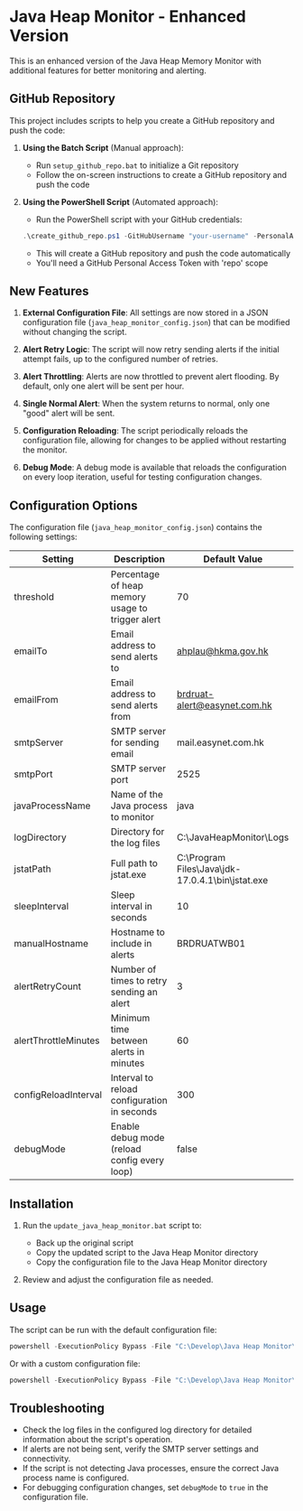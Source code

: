 # Java Heap Monitor - Enhanced Version

This is an enhanced version of the Java Heap Memory Monitor with additional features for better monitoring and alerting.

## GitHub Repository

This project includes scripts to help you create a GitHub repository and push the code:

1. **Using the Batch Script** (Manual approach):
   - Run `setup_github_repo.bat` to initialize a Git repository
   - Follow the on-screen instructions to create a GitHub repository and push the code

2. **Using the PowerShell Script** (Automated approach):
   - Run the PowerShell script with your GitHub credentials:
   ```powershell
   .\create_github_repo.ps1 -GitHubUsername "your-username" -PersonalAccessToken "your-token"
   ```
   - This will create a GitHub repository and push the code automatically
   - You'll need a GitHub Personal Access Token with 'repo' scope

## New Features

1. **External Configuration File**: All settings are now stored in a JSON configuration file (`java_heap_monitor_config.json`) that can be modified without changing the script.

2. **Alert Retry Logic**: The script will now retry sending alerts if the initial attempt fails, up to the configured number of retries.

3. **Alert Throttling**: Alerts are now throttled to prevent alert flooding. By default, only one alert will be sent per hour.

4. **Single Normal Alert**: When the system returns to normal, only one "good" alert will be sent.

5. **Configuration Reloading**: The script periodically reloads the configuration file, allowing for changes to be applied without restarting the monitor.

6. **Debug Mode**: A debug mode is available that reloads the configuration on every loop iteration, useful for testing configuration changes.

## Configuration Options

The configuration file (`java_heap_monitor_config.json`) contains the following settings:

| Setting | Description | Default Value |
|---------|-------------|---------------|
| threshold | Percentage of heap memory usage to trigger alert | 70 |
| emailTo | Email address to send alerts to | ahplau@hkma.gov.hk |
| emailFrom | Email address to send alerts from | brdruat-alert@easynet.com.hk |
| smtpServer | SMTP server for sending email | mail.easynet.com.hk |
| smtpPort | SMTP server port | 2525 |
| javaProcessName | Name of the Java process to monitor | java |
| logDirectory | Directory for the log files | C:\JavaHeapMonitor\Logs |
| jstatPath | Full path to jstat.exe | C:\Program Files\Java\jdk-17.0.4.1\bin\jstat.exe |
| sleepInterval | Sleep interval in seconds | 10 |
| manualHostname | Hostname to include in alerts | BRDRUATWB01 |
| alertRetryCount | Number of times to retry sending an alert | 3 |
| alertThrottleMinutes | Minimum time between alerts in minutes | 60 |
| configReloadInterval | Interval to reload configuration in seconds | 300 |
| debugMode | Enable debug mode (reload config every loop) | false |

## Installation

1. Run the `update_java_heap_monitor.bat` script to:
   - Back up the original script
   - Copy the updated script to the Java Heap Monitor directory
   - Copy the configuration file to the Java Heap Monitor directory

2. Review and adjust the configuration file as needed.

## Usage

The script can be run with the default configuration file:

```powershell
powershell -ExecutionPolicy Bypass -File "C:\Develop\Java Heap Monitor\java_heap_memory_monitor.ps1"
```

Or with a custom configuration file:

```powershell
powershell -ExecutionPolicy Bypass -File "C:\Develop\Java Heap Monitor\java_heap_memory_monitor.ps1" -ConfigFilePath "path\to\custom_config.json"
```

## Troubleshooting

- Check the log files in the configured log directory for detailed information about the script's operation.
- If alerts are not being sent, verify the SMTP server settings and connectivity.
- If the script is not detecting Java processes, ensure the correct Java process name is configured.
- For debugging configuration changes, set `debugMode` to `true` in the configuration file.
